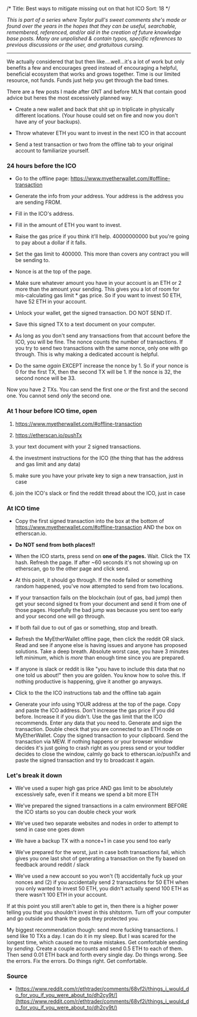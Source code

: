 /*
Title: Best ways to mitigate missing out on that hot ICO
Sort: 18
*/


*This is part of a series where Taylor pull's sweet comments she's made or found over the years in the hopes that they can be useful, searchable, remembered, referenced, and/or aid in the creation of future knowledge base posts. Many are unpolished & contain typos, specific references to previous discussions or the user, and gratuitous cursing.*

---

We actually considered that but then like....well...it's a lot of work but only benefits a few and encourages greed instead of encouraging a helpful, beneficial ecosystem that works and grows together. Time is our limited resource, not funds. Funds just help you get through the bad times.

There are a few posts I made after GNT and before MLN that contain good advice but heres the most excessively planned way:

- Create a new wallet and back that shit up in triplicate in physically different locations. (Your house could set on fire and now you don't have any of your backups).

- Throw whatever ETH you want to invest in the next ICO in that account

- Send a test transaction or two from the offline tab to your original account to familiarize yourself.

### 24 hours before the ICO

- Go to the offline page: https://www.myetherwallet.com/#offline-transaction

- Generate the info from *your* address. Your address is the address you are sending FROM.

- Fill in the ICO's address.

- Fill in the amount of ETH you want to invest.

- Raise the gas price if you think it'll help. 40000000000 but you're going to pay about a dollar if it falls.

- Set the gas limit to 400000. This more than covers any contract you will be sending to.

- Nonce is at the top of the page.

- Make sure whatever amount you have in your account is an ETH or 2 more than the amount your sending. This gives you a lot of room for mis-calculating gas limit * gas price. So if you want to invest 50 ETH, have 52 ETH in your account.

- Unlock your wallet, get the signed transaction. DO NOT SEND IT.

- Save this signed TX to a text document on your computer.

- As long as you don't send any transactions from that account before the ICO, you will be fine. The nonce counts the number of transactions. If you try to send two transactions with the same nonce, only one with go through. This is why making a dedicated account is helpful.

- Do the same *again* EXCEPT increase the nonce by 1. So if your nonce is 0 for the first TX, then the second TX will be 1. If the nonce is 32, the second nonce will be 33.

Now you have 2 TXs. You can send the first one *or* the first and the second one. You cannot send *only* the second one.

### At 1 hour before ICO time, open

1. https://www.myetherwallet.com/#offline-transaction

2. https://etherscan.io/pushTx

3. your text document with your 2 signed transactions.

4. the investment instructions for the ICO (the thing that has the address and gas limit and any data)

5. make sure you have your private key to sign a new transaction, just in case

6. join the ICO's slack or find the reddit thread about the ICO, just in case

### At ICO time

- Copy the first signed transaction into the box at the bottom of https://www.myetherwallet.com/#offline-transaction AND the box on etherscan.io.

- **Do NOT send from both places!!**

- When the ICO starts, press send on **one of the pages.** Wait. Click the TX hash. Refresh the page. If after ~60 seconds it's not showing up on etherscan, go to the other page and click send.

- At this point, it should go through. If the node failed or something random happened, you've now attempted to send from two locations.

- If your transaction fails on the blockchain (out of gas, bad jump) then get your second signed tx from your document and send it from one of those pages. Hopefully the bad jump was because you sent too early and your second one will go through.

- If both fail due to out of gas or something, stop and breath.

- Refresh the MyEtherWallet offline page, then click the reddit OR slack. Read and see if anyone else is having issues and anyone has proposed solutions. Take a deep breath. Absolute worst case, you have 3 minutes left *minimum*, which is *more* than enough time since you are prepared.

- If anyone is slack or reddit is like "you have to include this data that no one told us about!" then you are golden. You know how to solve this. If nothing productive is happening, give it another go anyways.

-  Click to the the ICO instructions tab and the offline tab again

- Generate your info using YOUR address at the top of the page. Copy and paste the ICO address. Don't increase the gas price if you did before. Increase it if you didn't. Use the gas limit that the ICO recommends. Enter any data that you need to. Generate and sign the transaction. Double check that you are connected to an ETH node on MyEtherWallet. Copy the signed transaction to your clipboard. Send the transaction via MEW. If nothing happens or your browser window decides it's just going to crash right as you press send or your toddler decides to close the window, calmly go back to etherscan.io/pushTx and paste the signed transaction and try to broadcast it again.


### Let's break it down

- We've used a super high gas price AND gas limit to be absolutely excessively safe, even if it means we spend a bit more ETH

- We've prepared the signed transactions in a calm environment BEFORE the ICO starts so you can double check your work

- We've used two separate websites and nodes in order to attempt to send in case one goes down

- We have a backup TX with a nonce+1 in case you send too early

- We've prepared for the worst, just in case both transactions fail, which gives you one last shot of generating a transaction on the fly based on feedback around reddit / slack

- We've used a new account so you won't (1) accidentally fuck up your nonces and (2) if you accidentally send 2 transactions for 50 ETH when you only wanted to invest 50 ETH, you didn't actually spend 100 ETH as there wasn't 100 ETH in your account.

If at this point you still aren't able to get in, then there is a higher power telling you that you shouldn't invest in this shitstorm. Turn off your computer and go outside and thank the gods they protected you.

My biggest recommendation though: send more fucking transactions. I send like 10 TXs a day. I can do it in my sleep. But I was scared for the longest time, which caused me to make mistakes. Get comfortable sending by *sending*. Create a couple accounts and send 0.5 ETH to each of them. Then send 0.01 ETH back and forth every single day. Do things wrong. See the errors. Fix the errors. Do things right. Get comfortable.

### Source

- [https://www.reddit.com/r/ethtrader/comments/68vf2i/things_i_would_do_for_you_if_you_were_about_to/dh2cy9t/](https://www.reddit.com/r/ethtrader/comments/68vf2i/things_i_would_do_for_you_if_you_were_about_to/dh2cy9t/)
